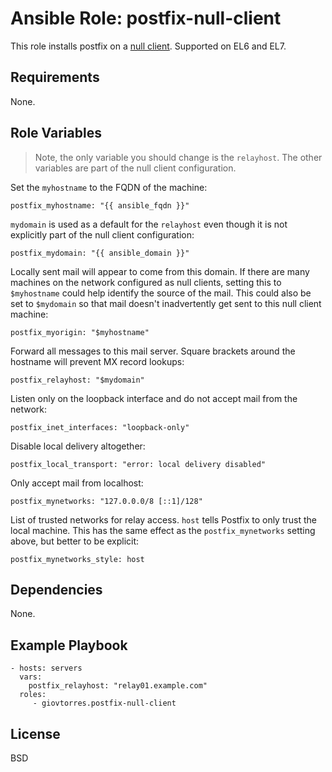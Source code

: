 Ansible Role: postfix-null-client
=================================

This role installs postfix on a [null
client](http://www.postfix.org/STANDARD_CONFIGURATION_README.html#null_client).
Supported on EL6 and EL7.

Requirements
------------

None.

Role Variables
--------------

> Note, the only variable you should change is the `relayhost`.  The other
> variables are part of the null client configuration.

Set the `myhostname` to the FQDN of the machine:

    postfix_myhostname: "{{ ansible_fqdn }}"

`mydomain` is used as a default for the `relayhost` even though it is not
explicitly part of the null client configuration:

    postfix_mydomain: "{{ ansible_domain }}"

Locally sent mail will appear to come from this domain.  If there are many
machines on the network configured as null clients, setting this to
`$myhostname` could help identify the source of the mail.  This could also be set to
`$mydomain` so that mail doesn't inadvertently get sent to this null client
machine:

    postfix_myorigin: "$myhostname"

Forward all messages to this mail server.  Square brackets around the hostname
will prevent MX record lookups:

    postfix_relayhost: "$mydomain"

Listen only on the loopback interface and do not accept mail from the network:

    postfix_inet_interfaces: "loopback-only"

Disable local delivery altogether:

    postfix_local_transport: "error: local delivery disabled"

Only accept mail from localhost:

    postfix_mynetworks: "127.0.0.0/8 [::1]/128"

List of trusted networks for relay access.  `host` tells Postfix to only trust
the local machine.  This has the same effect as the `postfix_mynetworks`
setting above, but better to be explicit:

    postfix_mynetworks_style: host

Dependencies
------------

None.

Example Playbook
----------------

    - hosts: servers
      vars:
        postfix_relayhost: "relay01.example.com"
      roles:
         - giovtorres.postfix-null-client

License
-------

BSD
